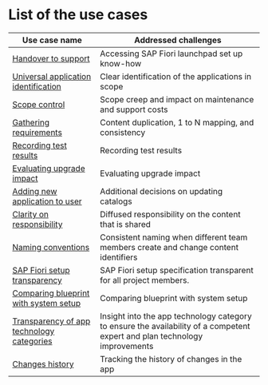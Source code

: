 # List of the use cases

| Use case name                                                      | Addressed challenges                                                                  | 
|--------------------------------------------------------------------|---------------------------------------------------------------------------------------|
| [Handover to support](usecases/SPS03/support-handover.md) | Accessing SAP Fiori launchpad set up know-how                       |
| [Universal application identification](usecases/SPS03/app-identification.md) | Clear identification of the applications in scope                       |
| [Scope control](usecases/SPS03/scope-control.md) | Scope creep and impact on maintenance and support costs                      |
| [Gathering requirements](usecases/SPS03/requirements-gathering.md) | Content duplication, 1 to N mapping, and consistency                                  |
| [Recording test results](usecases/SPS03/recording-test-results.md)     | Recording test results                                       |
| [Evaluating upgrade impact](usecases/SPS03/eval-impact.md)     | Evaluating upgrade impact                                      |
| [Adding new application to user](usecases/SPS03/adding-app.md)     | Additional decisions on updating catalogs                                             |
| [Clarity on responsibility](usecases/SPS03/clarity-on-resp.md)     | Diffused responsibility on the content that is shared                                  |
| [Naming conventions](usecases/SPS03/naming.md)                     | Consistent naming when different team members create and change content identifiers |
| [SAP Fiori setup transparency](usecases/SPS03/transparency.md)                     | SAP Fiori setup specification transparent for all project members. |
| [Comparing blueprint with system setup](usecases/SPS03/comparing-blueprint-with-setup.md)                     | Comparing blueprint with system setup |
| [Transparency of app technology categories](usecases/SPS03/tech-category.md)                     | Insight into the app technology category to ensure the availability of a competent expert and plan technology improvements |
| [Changes history](usecases/SPS03/changes-history.md) | Tracking the history of changes in the app |